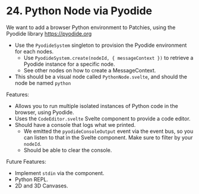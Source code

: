 # 24. Python Node via Pyodide

We want to add a browser Python environment to Patchies, using the Pyodide library <https://pyodide.org>

- Use the `PyodideSystem` singleton to provision the Pyodide environment for each nodes.
  - Use `PyodideSystem.create(nodeId, { messageContext })` to retrieve a Pyodide instance for a specific node.
  - See other nodes on how to create a MessageContext.
- This should be a visual node called `PythonNode.svelte`, and should the node be named `python`

Features:

- Allows you to run multiple isolated instances of Python code in the browser, using Pyodide.
- Uses the `CodeEditor.svelte` Svelte component to provide a code editor.
- Should have a console that logs what we printed.
  - We emitted the `pyodideConsoleOutput` event via the event bus, so you can listen to that in the Svelte component. Make sure to filter by your `nodeId`.
  - Should be able to clear the console.

Future Features:

- Implement `stdin` via the component.
- Python REPL.
- 2D and 3D Canvases.
